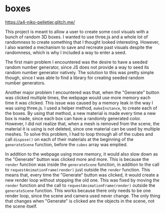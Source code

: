 # boxes

https://a4-niko-pelletier.glitch.me/

This project is meant to allow a user to create some cool visuals with a bunch of random 3D boxes. I wanted to use three.js and a whole lot of randomness to create something that I thought looked interesting. However, I also wanted a mechanism to save and recreate past visuals despite the randomness, which is why I included a way to enter a seed.

The first main problem I encountered was the desire to have a seeded random number generator, since JS does not provide a way to seed its random number generator natively. The solution to this was pretty simple though, since I was able to find a library for creating seeded random number generators.

Another major problem I encountered was that, when the "Generate" button was clicked multiple times, the webpage would use more memory each time it was clicked. This issue was caused by a memory leak in the way I was using three.js. I used a helper method, `makeInstance`, to create each of the boxes. By using that method, a new material is made every time a new box is made, since each box can have a randomly generated color. However, I did not realize that, when a mesh is removed from the scene, the material it is using is not deleted, since one material can be used by multiple meshes. To solve this problem, I had to loop through all of the cubes and call `dispose()` on each of their materials at the beginning of the `generateScene` function, before the `cubes` array was emptied.

In addition to the webpage using more memory, it would also slow down as the "Generate" button was clicked more and more. This is because the `render` function was inside the `generateScene` function, in addition to the call to `requestAnimationFrame(render)` just outside the `render` function. This means that, every time the "Generate" button was clicked, it would create a new render loop without stopping the old one. This was fixed by moving the `render` function and the call to `requestAnimationFrame(render)` outside the `generateScene` function. This works because there only needs to be one render loop, since the scene and camera used never change. The only thing that changes when "Generate" is clicked are the objects in the scene, not the scene itself.